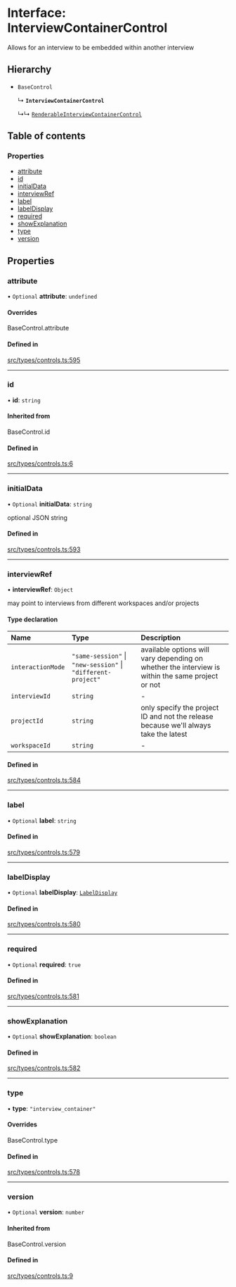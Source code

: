 # Interface: InterviewContainerControl

Allows for an interview to be embedded within another interview

## Hierarchy

- `BaseControl`

  ↳ **`InterviewContainerControl`**

  ↳↳ [`RenderableInterviewContainerControl`](../wiki/RenderableInterviewContainerControl)

## Table of contents

### Properties

- [attribute](../wiki/InterviewContainerControl#attribute)
- [id](../wiki/InterviewContainerControl#id)
- [initialData](../wiki/InterviewContainerControl#initialdata)
- [interviewRef](../wiki/InterviewContainerControl#interviewref)
- [label](../wiki/InterviewContainerControl#label)
- [labelDisplay](../wiki/InterviewContainerControl#labeldisplay)
- [required](../wiki/InterviewContainerControl#required)
- [showExplanation](../wiki/InterviewContainerControl#showexplanation)
- [type](../wiki/InterviewContainerControl#type)
- [version](../wiki/InterviewContainerControl#version)

## Properties

### attribute

• `Optional` **attribute**: `undefined`

#### Overrides

BaseControl.attribute

#### Defined in

[src/types/controls.ts:595](https://github.com/decisively-io/interview-sdk/blob/749d289f90b45ddcdd893b59a564a1efcab35fcb/src/types/controls.ts#L595)

___

### id

• **id**: `string`

#### Inherited from

BaseControl.id

#### Defined in

[src/types/controls.ts:6](https://github.com/decisively-io/interview-sdk/blob/749d289f90b45ddcdd893b59a564a1efcab35fcb/src/types/controls.ts#L6)

___

### initialData

• `Optional` **initialData**: `string`

optional JSON string

#### Defined in

[src/types/controls.ts:593](https://github.com/decisively-io/interview-sdk/blob/749d289f90b45ddcdd893b59a564a1efcab35fcb/src/types/controls.ts#L593)

___

### interviewRef

• **interviewRef**: `Object`

may point to interviews from different workspaces and/or projects

#### Type declaration

| Name | Type | Description |
| :------ | :------ | :------ |
| `interactionMode` | ``"same-session"`` \| ``"new-session"`` \| ``"different-project"`` | available options will vary depending on whether the interview is within the same project or not |
| `interviewId` | `string` | - |
| `projectId` | `string` | only specify the project ID and not the release because we'll always take the latest |
| `workspaceId` | `string` | - |

#### Defined in

[src/types/controls.ts:584](https://github.com/decisively-io/interview-sdk/blob/749d289f90b45ddcdd893b59a564a1efcab35fcb/src/types/controls.ts#L584)

___

### label

• `Optional` **label**: `string`

#### Defined in

[src/types/controls.ts:579](https://github.com/decisively-io/interview-sdk/blob/749d289f90b45ddcdd893b59a564a1efcab35fcb/src/types/controls.ts#L579)

___

### labelDisplay

• `Optional` **labelDisplay**: [`LabelDisplay`](../wiki/Exports#labeldisplay)

#### Defined in

[src/types/controls.ts:580](https://github.com/decisively-io/interview-sdk/blob/749d289f90b45ddcdd893b59a564a1efcab35fcb/src/types/controls.ts#L580)

___

### required

• `Optional` **required**: ``true``

#### Defined in

[src/types/controls.ts:581](https://github.com/decisively-io/interview-sdk/blob/749d289f90b45ddcdd893b59a564a1efcab35fcb/src/types/controls.ts#L581)

___

### showExplanation

• `Optional` **showExplanation**: `boolean`

#### Defined in

[src/types/controls.ts:582](https://github.com/decisively-io/interview-sdk/blob/749d289f90b45ddcdd893b59a564a1efcab35fcb/src/types/controls.ts#L582)

___

### type

• **type**: ``"interview_container"``

#### Overrides

BaseControl.type

#### Defined in

[src/types/controls.ts:578](https://github.com/decisively-io/interview-sdk/blob/749d289f90b45ddcdd893b59a564a1efcab35fcb/src/types/controls.ts#L578)

___

### version

• `Optional` **version**: `number`

#### Inherited from

BaseControl.version

#### Defined in

[src/types/controls.ts:9](https://github.com/decisively-io/interview-sdk/blob/749d289f90b45ddcdd893b59a564a1efcab35fcb/src/types/controls.ts#L9)
